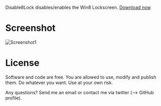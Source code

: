Disable8Lock disables/enables the Win8 Lockscreen. [Download now](https://github.com/downloads/2quader/JumpDown/Disable8Lock.exe)

# Screenshot
![Screenshot1](https://github.com/downloads/2quader/JumpDown/screenshot.png)

# License
Software and code are free. You are allowed to use, modify and publish them. Do whatever you want. Use at your own risk.

Any questions? Send me an email or contact me via twitter (--> GitHub profile).